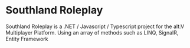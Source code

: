 # Southland Roleplay

Southland Roleplay is a .NET / Javascript / Typescript project for the alt:V Multiplayer Platform. Using an array of methods such as LINQ, SignalR, Entity Framework
